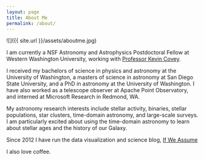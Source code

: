 ```yaml
---
layout: page
title: About Me
permalink: /about/
---
```

![]({{ site.url }}/assets/aboutme.jpg)

I am currently a NSF Astronomy and Astrophysics Postdoctoral Fellow at Western Washington University, working with [Professor Kevin Covey](http://myweb.facstaff.wwu.edu/~coveyk/).

I received my bachelors of science in physics and astronomy at the University of Washington, a masters of science in astronomy at San Diego State University, and a PhD in astronomy at the University of Washington. I have also worked as a telescope observer at Apache Point Observatory, and interned at Microsoft Research in Redmond, WA.

My astronomy research interests include stellar activity, binaries, stellar populations, star clusters, time-domain astronomy, and large-scale surveys. I am particularly excited about using the time-domain astronomy to learn about stellar ages and the history of our Galaxy.

Since 2012 I have run the data visualization and science blog, [If We Assume](http://www.ifweassume.com)

I also love coffee.